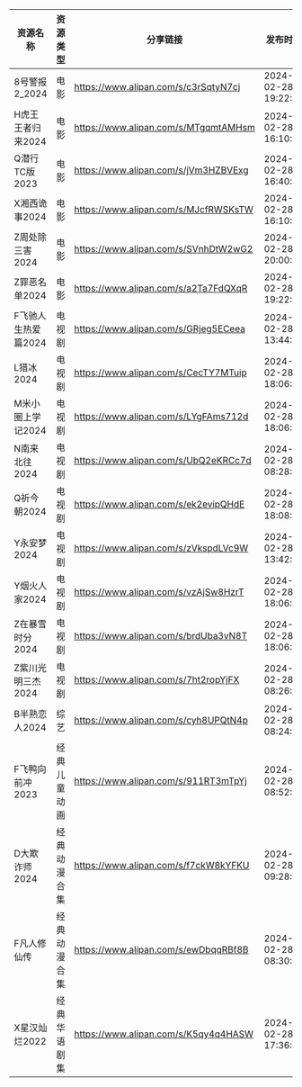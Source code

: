 | 资源名称         | 资源类型   | 分享链接                                 | 发布时间                |
| ------------ | ------ | ------------------------------------ | ------------------- |
| 8号警报2_2024   | 电影     | https://www.alipan.com/s/c3rSqtyN7cj | 2024-02-28 19:22:14 |
| H虎王王者归来2024  | 电影     | https://www.alipan.com/s/MTgqmtAMHsm | 2024-02-28 16:10:11 |
| Q潜行TC版2023   | 电影     | https://www.alipan.com/s/jVm3HZBVExg | 2024-02-28 16:40:08 |
| X湘西诡事2024    | 电影     | https://www.alipan.com/s/MJcfRWSKsTW | 2024-02-28 16:10:20 |
| Z周处除三害2024   | 电影     | https://www.alipan.com/s/SVnhDtW2wG2 | 2024-02-28 20:00:14 |
| Z罪恶名单2024    | 电影     | https://www.alipan.com/s/a2Ta7FdQXqR | 2024-02-28 19:22:22 |
| F飞驰人生热爱篇2024 | 电视剧    | https://www.alipan.com/s/GRjeg5ECeea | 2024-02-28 13:44:08 |
| L猎冰2024      | 电视剧    | https://www.alipan.com/s/CecTY7MTuip | 2024-02-28 18:06:31 |
| M米小圈上学记2024  | 电视剧    | https://www.alipan.com/s/LYgFAms712d | 2024-02-28 18:06:24 |
| N南来北往2024    | 电视剧    | https://www.alipan.com/s/UbQ2eKRCc7d | 2024-02-28 08:28:16 |
| Q祈今朝2024     | 电视剧    | https://www.alipan.com/s/ek2evipQHdE | 2024-02-28 18:08:12 |
| Y永安梦2024     | 电视剧    | https://www.alipan.com/s/zVkspdLVc9W | 2024-02-28 13:42:12 |
| Y烟火人家2024    | 电视剧    | https://www.alipan.com/s/vzAjSw8HzrT | 2024-02-28 18:06:46 |
| Z在暴雪时分2024   | 电视剧    | https://www.alipan.com/s/brdUba3vN8T | 2024-02-28 18:06:38 |
| Z紫川光明三杰2024  | 电视剧    | https://www.alipan.com/s/7ht2ropYjFX | 2024-02-28 08:26:09 |
| B半熟恋人2024    | 综艺     | https://www.alipan.com/s/cyh8UPQtN4p | 2024-02-28 08:24:06 |
| F飞鸭向前冲2023   | 经典儿童动画 | https://www.alipan.com/s/911RT3mTpYj | 2024-02-28 08:52:06 |
| D大欺诈师2024    | 经典动漫合集 | https://www.alipan.com/s/f7ckW8kYFKU | 2024-02-28 09:28:06 |
| F凡人修仙传       | 经典动漫合集 | https://www.alipan.com/s/ewDbqqRBf8B | 2024-02-28 08:30:24 |
| X星汉灿烂2022    | 经典华语剧集 | https://www.alipan.com/s/K5qy4q4HASW | 2024-02-28 17:36:12 |
